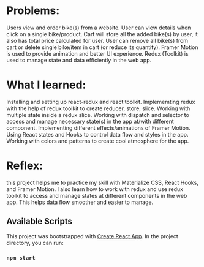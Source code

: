 # Problems:

Users view and order bike(s) from a website. User can view details when click on a single bike/product.
Cart will store all the added bike(s) by user, it also has total price calculated for user. User can remove all bike(s) from cart or delete single bike/item in cart (or reduce its quantity).
Framer Motion is used to provide animation and better UI experience. Redux (Toolkit) is used to manage state and data efficiently in the web app.

# What I learned:

Installing and setting up react-redux and react toolkit.
Implememting redux with the help of redux toolkit to create reducer, store, slice.
Working with multiple state inside a redux slice.
Working with dispatch and selector to access and manage necessary state(s) in the app at/with different component.
Implementing different effects/animations of Framer Motion.
Using React states and Hooks to control data flow and styles in the app.
Working with colors and patterns to create cool atmosphere for the app.

# Reflex:

this project helps me to practice my skill with Materialize CSS, React Hooks, and Framer Motion.
I also learn how to work with redux and use redux toolkit to access and manage states at different components in the web app. This helps data flow smoother and easier to manage.

## Available Scripts

This project was bootstrapped with [Create React App](https://github.com/facebook/create-react-app).
In the project directory, you can run:

### `npm start`
